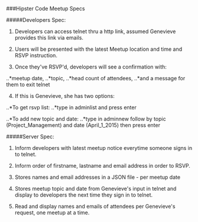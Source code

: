 ###Hipster Code Meetup Specs

#####Developers Spec:
1) Developers can access telnet thru a http link, assumed Genevieve provides this link via emails.

2) Users will be presented with the latest Meetup location and time and RSVP instruction.

3) Once they've RSVP'd, developers will see a confirmation with: 

..*meetup date, 
..*topic,
..*head count of attendees,
..*and a message for them to exit telnet

4) If this is Genevieve, she has two options:

..*To get rsvp list:
..*type in adminlist and press enter

..*To add new topic and date:
..*type in adminnew follow by topic (Project_Management) and date (April_1_2015) then press enter

#####Server Spec:
1) Inform developers with latest meetup notice everytime someone signs in to telnet.

2) Inform order of firstname, lastname and email address in order to RSVP.

3) Stores names and email addresses in a JSON file - per meetup date

4) Stores meetup topic and date from Genevieve's input in telnet and display to developers the next time they sign in to telnet.

5) Read and display names and emails of attendees per Genevieve's request, one meetup at a time.